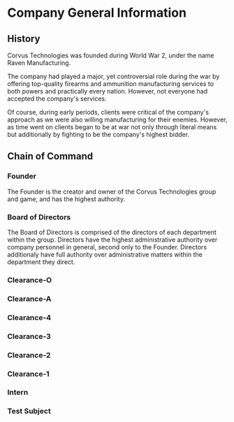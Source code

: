 # Company General Information
## History
Corvus Technologies was founded during World War 2, under the name Raven Manufacturing.

The company had played a major, yet controversial role during the war by offering top-quality firearms and ammunition manufacturing services to both powers and practically every nation. However, not everyone had accepted the company's services.

Of course, during early periods, clients were critical of the company's approach as we were also willing manufacturing for their enemies. However, as time went on clients began to be at war not only through literal means but additionally by fighting to be the company's highest bidder.

## Chain of Command
### Founder
The Founder is the creator and owner of the Corvus Technologies group and game, and has the highest authority.

### Board of Directors
The Board of Directors is comprised of the directors of each department within the group. Directors have the highest administrative authority over company personnel in general, second only to the Founder. Directors additionaly have full authority over administrative matters within the department they direct. 

### Clearance-O

### Clearance-A

### Clearance-4

### Clearance-3

### Clearance-2

### Clearance-1

### Intern

### Test Subject
